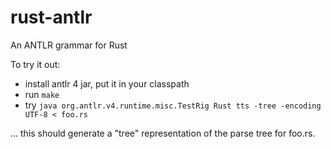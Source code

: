 rust-antlr
==========

An ANTLR grammar for Rust

To try it out:

- install antlr 4 jar, put it in your classpath
- run ```make```
- try ```java org.antlr.v4.runtime.misc.TestRig Rust tts -tree -encoding UTF-8 < foo.rs```

... this should generate a "tree" representation of the parse tree for foo.rs.
